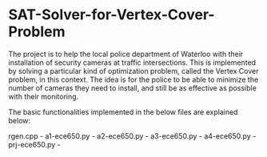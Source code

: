 # SAT-Solver-for-Vertex-Cover-Problem

The project is to help the local police department of Waterloo with their installation of security cameras at traffic intersections. This is implemented by solving a particular kind of optimization problem, called the Vertex Cover problem, in this context. The idea is for the police to be able to minimize the number of cameras they need to install, and still be as effective as possible with their monitoring.

The basic functionalities implemented in the below files are explained below:

rgen.cpp - 
a1-ece650.py - 
a2-ece650.py - 
a3-ece650.py -
a4-ece650.py - 
prj-ece650.py - 
